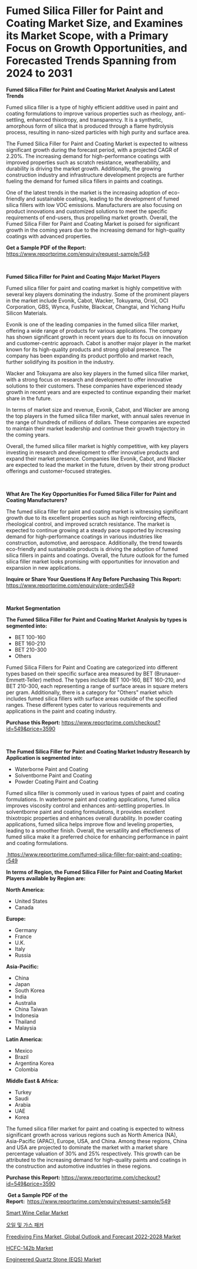 <p><h1>Fumed Silica Filler for Paint and Coating Market Size, and Examines its Market Scope, with a Primary Focus on Growth Opportunities, and Forecasted Trends Spanning from 2024 to 2031</h1></p><p><strong>Fumed Silica Filler for Paint and Coating Market Analysis and Latest Trends</strong></p>
<p><p>Fumed silica filler is a type of highly efficient additive used in paint and coating formulations to improve various properties such as rheology, anti-settling, enhanced thixotropy, and transparency. It is a synthetic, amorphous form of silica that is produced through a flame hydrolysis process, resulting in nano-sized particles with high purity and surface area.</p><p>The Fumed Silica Filler for Paint and Coating Market is expected to witness significant growth during the forecast period, with a projected CAGR of 2.20%. The increasing demand for high-performance coatings with improved properties such as scratch resistance, weatherability, and durability is driving the market growth. Additionally, the growing construction industry and infrastructure development projects are further fueling the demand for fumed silica fillers in paints and coatings.</p><p>One of the latest trends in the market is the increasing adoption of eco-friendly and sustainable coatings, leading to the development of fumed silica fillers with low VOC emissions. Manufacturers are also focusing on product innovations and customized solutions to meet the specific requirements of end-users, thus propelling market growth. Overall, the Fumed Silica Filler for Paint and Coating Market is poised for significant growth in the coming years due to the increasing demand for high-quality coatings with advanced properties.</p></p>
<p><strong>Get a Sample PDF of the Report:&nbsp;</strong> <a href="https://www.reportprime.com/enquiry/request-sample/549">https://www.reportprime.com/enquiry/request-sample/549</a></p>
<p>&nbsp;</p>
<p><strong>Fumed Silica Filler for Paint and Coating Major Market Players</strong></p>
<p><p>Fumed silica filler for paint and coating market is highly competitive with several key players dominating the industry. Some of the prominent players in the market include Evonik, Cabot, Wacker, Tokuyama, Orisil, OCI Corporation, GBS, Wynca, Fushite, Blackcat, Changtai, and Yichang Huifu Silicon Materials.</p><p>Evonik is one of the leading companies in the fumed silica filler market, offering a wide range of products for various applications. The company has shown significant growth in recent years due to its focus on innovation and customer-centric approach. Cabot is another major player in the market known for its high-quality products and strong global presence. The company has been expanding its product portfolio and market reach, further solidifying its position in the industry.</p><p>Wacker and Tokuyama are also key players in the fumed silica filler market, with a strong focus on research and development to offer innovative solutions to their customers. These companies have experienced steady growth in recent years and are expected to continue expanding their market share in the future.</p><p>In terms of market size and revenue, Evonik, Cabot, and Wacker are among the top players in the fumed silica filler market, with annual sales revenue in the range of hundreds of millions of dollars. These companies are expected to maintain their market leadership and continue their growth trajectory in the coming years.</p><p>Overall, the fumed silica filler market is highly competitive, with key players investing in research and development to offer innovative products and expand their market presence. Companies like Evonik, Cabot, and Wacker are expected to lead the market in the future, driven by their strong product offerings and customer-focused strategies.</p></p>
<p>&nbsp;</p>
<p><strong>What Are The Key Opportunities For Fumed Silica Filler for Paint and Coating Manufacturers?</strong></p>
<p><p>The fumed silica filler for paint and coating market is witnessing significant growth due to its excellent properties such as high reinforcing effects, rheological control, and improved scratch resistance. The market is expected to continue growing at a steady pace supported by increasing demand for high-performance coatings in various industries like construction, automotive, and aerospace. Additionally, the trend towards eco-friendly and sustainable products is driving the adoption of fumed silica fillers in paints and coatings. Overall, the future outlook for the fumed silica filler market looks promising with opportunities for innovation and expansion in new applications.</p></p>
<p><strong>Inquire or Share Your Questions If Any Before Purchasing This Report:</strong> <a href="https://www.reportprime.com/enquiry/pre-order/549">https://www.reportprime.com/enquiry/pre-order/549</a></p>
<p>&nbsp;</p>
<p><strong>Market Segmentation</strong></p>
<p><strong>The Fumed Silica Filler for Paint and Coating Market Analysis by types is segmented into:</strong></p>
<p><ul><li>BET 100-160</li><li>BET 160-210</li><li>BET 210-300</li><li>Others</li></ul></p>
<p><p>Fumed Silica Fillers for Paint and Coating are categorized into different types based on their specific surface area measured by BET (Brunauer-Emmett-Teller) method. The types include BET 100-160, BET 160-210, and BET 210-300, each representing a range of surface areas in square meters per gram. Additionally, there is a category for "Others" market which includes fumed silica fillers with surface areas outside of the specified ranges. These different types cater to various requirements and applications in the paint and coating industry.</p></p>
<p><strong>Purchase this Report:&nbsp;</strong><a href="https://www.reportprime.com/checkout?id=549&price=3590">https://www.reportprime.com/checkout?id=549&price=3590</a></p>
<p>&nbsp;</p>
<p><strong>The Fumed Silica Filler for Paint and Coating Market Industry Research by Application is segmented into:</strong></p>
<p><ul><li>Waterborne Paint and Coating</li><li>Solventborne Paint and Coating</li><li>Powder Coating Paint and Coating</li></ul></p>
<p><p>Fumed silica filler is commonly used in various types of paint and coating formulations. In waterborne paint and coating applications, fumed silica improves viscosity control and enhances anti-settling properties. In solventborne paint and coating formulations, it provides excellent thixotropic properties and enhances overall durability. In powder coating applications, fumed silica helps improve flow and leveling properties, leading to a smoother finish. Overall, the versatility and effectiveness of fumed silica make it a preferred choice for enhancing performance in paint and coating formulations.</p></p>
<p><a href="https://www.reportprime.com/fumed-silica-filler-for-paint-and-coating-r549">&nbsp;https://www.reportprime.com/fumed-silica-filler-for-paint-and-coating-r549</a></p>
<p><strong>In terms of Region, the Fumed Silica Filler for Paint and Coating Market Players available by Region are:</strong></p>
<p>
    <p> <strong> North America: </strong>
        <ul>
            <li>United States</li>
            <li>Canada</li>
        </ul>
        </p> 
    <p> <strong> Europe: </strong>
        <ul>
            <li>Germany</li>
            <li>France</li>
            <li>U.K.</li>
            <li>Italy</li>
            <li>Russia</li>
        </ul>
        </p> 
    <p> <strong> Asia-Pacific: </strong>
        <ul>
            <li>China</li>
            <li>Japan</li>
            <li>South Korea</li>
            <li>India</li>
            <li>Australia</li>
            <li>China Taiwan</li>
            <li>Indonesia</li>
            <li>Thailand</li>
            <li>Malaysia</li>
        </ul>
        </p> 
    <p> <strong> Latin America: </strong>
        <ul>
            <li>Mexico</li>
            <li>Brazil</li>
            <li>Argentina Korea</li>
            <li>Colombia</li>
        </ul>
        </p> 
    <p> <strong> Middle East & Africa: </strong>
        <ul>
            <li>Turkey</li>
            <li>Saudi</li>
            <li>Arabia</li>
            <li>UAE</li>
            <li>Korea</li>
        </ul>
    </p>
    </p>
<p><p>The fumed silica filler market for paint and coating is expected to witness significant growth across various regions such as North America (NA), Asia-Pacific (APAC), Europe, USA, and China. Among these regions, China and USA are projected to dominate the market with a market share percentage valuation of 30% and 25% respectively. This growth can be attributed to the increasing demand for high-quality paints and coatings in the construction and automotive industries in these regions.</p></p>
<p><strong>Purchase this Report: </strong><a href="https://www.reportprime.com/checkout?id=549&price=3590">https://www.reportprime.com/checkout?id=549&price=3590</a></p>
<p>&nbsp;<strong>Get a Sample PDF of the Report:&nbsp;&nbsp;</strong><a href="https://www.reportprime.com/enquiry/request-sample/549">https://www.reportprime.com/enquiry/request-sample/549</a></p>
<p><strong></strong></p>
<p><p><a href="https://issuu.com/reportprime-2/docs/smart-wine-cellar-market-size-2030.pptx">Smart Wine Cellar Market</a></p><p><a href="https://medium.com/@nedaaracarroll656/%EA%B8%80%EB%A1%9C%EB%B2%8C-%EC%84%9D%EC%9C%A0-%EB%B0%8F-%EA%B0%80%EC%8A%A4-%ED%8C%A8%EC%BB%A4-%EC%8B%9C%EC%9E%A5-%EB%8F%99%ED%96%A5%EC%97%90-%EB%8C%80%ED%95%9C-%EC%A0%84%EB%9E%B5%EC%A0%81-%EC%9D%B8%EC%82%AC%EC%9D%B4%ED%8A%B8-2024-2031-172-%ED%8E%98%EC%9D%B4%EC%A7%80%EB%A1%9C-%EB%8B%A4%EB%A3%B9%EB%8B%88%EB%8B%A4-266f4f593293">오일 및 가스 패커</a></p><p><a href="https://medium.com/@michellegbleau0620/global-freediving-fins-market-global-outlook-and-forecast-2022-2028-market-size-and-market-trends-4b13be5a7c92">Freediving Fins Market, Global Outlook and Forecast 2022-2028 Market</a></p><p><a href="https://github.com/waylose1223/Market-Research-Report-List-1/blob/main/hcfc-142b-market.md">HCFC-142b Market</a></p><p><a href="https://github.com/sardarp081/Market-Research-Report-List-1/blob/main/engineered-quartz-stone-eqs-market.md">Engineered Quartz Stone (EQS) Market</a></p></p>